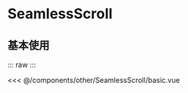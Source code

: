 # SeamlessScroll

## 基本使用

::: raw
<basic></basic>
:::

<<< @/components/other/SeamlessScroll/basic.vue

<script setup>
import basic from 'docs/components/other/SeamlessScroll/basic.vue'
</script>
